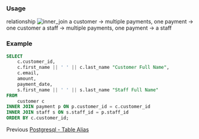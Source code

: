 ### Usage
relationship
![inner_join](inner_join.png)
a customer -> multiple payments, one payment -> one customer
a staff -> multiple payments, one payment -> a staff
### Example
```SQL
SELECT
    c.customer_id,
    c.first_name || ' ' || c.last_name "Customer Full Name",
    c.email,
    amount,
    payment_date,
    s.first_name || ' ' || s.last_name "Staff Full Name"
FROM
    customer c
INNER JOIN payment p ON p.customer_id = c.customer_id
INNER JOIN staff s ON s.staff_id = p.staff_id
ORDER BY c.customer_id;
```


Previous [Postgresql - Table Alias](obsidian://open?vault=my_notes&file=Program%20language%2FSQL%2FPostgresql%2Fstatements%2FTable%20Alias)